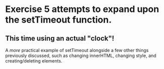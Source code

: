 # Exercise 5 attempts to expand upon the setTimeout function.
## This time using an actual "clock"!
A *more* practical example of setTimeout alongside a few other things previously discussed, such as changing innerHTML, changing style, and creating/deleting elements.